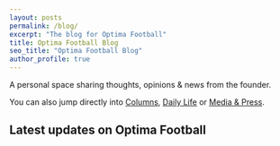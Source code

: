 ```yaml
---
layout: posts
permalink: /blog/
excerpt: "The blog for Optima Football"
title: Optima Football Blog
seo_title: "Optima Football Blog"
author_profile: true
---
```


A personal space sharing thoughts, opinions & news from the founder.

You can also jump directly into [Columns](/blog-tags/columns), [Daily Life](/blog-tags/daily-life) or [Media & Press](/blog-tags/media).
 
<h2>Latest updates on Optima Football</h2>
